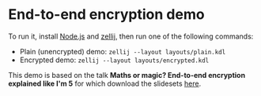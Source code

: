 # End-to-end encryption demo

To run it, install [Node.js](https://nodejs.org/en) and [zellij](https://zellij.dev/), then run one of the following commands:

- Plain (unencrypted) demo: `zellij --layout layouts/plain.kdl`
- Encrypted demo: `zellij --layout layouts/encrypted.kdl`

This demo is based on the talk **Maths or magic? End-to-end encryption explained like I'm 5** for which download the slidesets [here](https://talks.cowtech.it/encryption).

